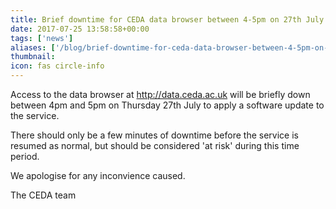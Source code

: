 ```yaml
---
title: Brief downtime for CEDA data browser between 4-5pm on 27th July
date: 2017-07-25 13:58:58+00:00
tags: ['news']
aliases: ['/blog/brief-downtime-for-ceda-data-browser-between-4-5pm-on-27th-july']
thumbnail: 
icon: fas circle-info
---
```

Access to the data browser at http://data.ceda.ac.uk will be briefly down between 4pm and 5pm on Thursday 27th July to apply a software update to the service.


There should only be a few minutes of downtime before the service is resumed as normal, but should be considered 'at risk' during this time period. 


We apologise for any inconvience caused. 


The CEDA team 

